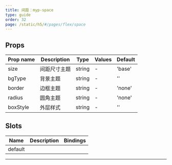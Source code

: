```yaml
---
title: 间距：myp-space
type: guide
order: 32
page: /static/h5/#/pages/flex/space
---
```


## Props

| Prop name | Description  | Type   | Values | Default |
| --------- | ------------ | ------ | ------ | ------- |
| size      | 间距尺寸主题 | string | -      | 'base'  |
| bgType    | 背景主题     | string | -      | ''      |
| border    | 边框主题     | string | -      | 'none'  |
| radius    | 圆角主题     | string | -      | 'none'  |
| boxStyle  | 外层样式     | string | -      | ''      |

## Slots

| Name    | Description | Bindings |
| ------- | ----------- | -------- |
| default |             |          |

---

